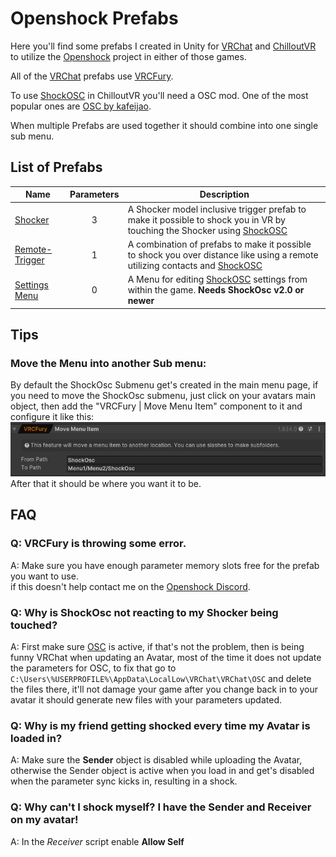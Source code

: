 # Openshock Prefabs
Here you'll find some prefabs I created in Unity for [VRChat](https://store.steampowered.com/app/438100/VRChat/) and [ChilloutVR](https://store.steampowered.com/app/661130/ChilloutVR/) to utilize the [Openshock](https://github.com/OpenShock) project in either of those games.

All of the [VRChat](https://store.steampowered.com/app/438100/VRChat/) prefabs use [VRCFury](https://vrcfury.com/).

To use [ShockOSC](https://github.com/OpenShock/ShockOsc) in ChilloutVR you'll need a OSC mod. One of the most popular ones are [OSC by kafeijao](https://github.com/kafeijao/Kafe_CVR_Mods?tab=readme-ov-file).

When multiple Prefabs are used together it should combine into one single sub menu.
  
  
  
## List of Prefabs
| Name              |Parameters| Description   |
| -------------     | :-------------: |---------------|
| [Shocker](https://github.com/Kyobinoyo/OpenshockPrefabs/releases/tag/Shocker)                         |3| A Shocker model inclusive trigger prefab to make it possible to shock you in VR by touching the Shocker using [ShockOSC](https://github.com/OpenShock/ShockOsc)|
| [Remote-Trigger](https://github.com/Kyobinoyo/OpenshockPrefabs/releases/tag/RemoteTrigger)            |1| A combination of prefabs to make it possible to shock you over distance like using a remote utilizing contacts and [ShockOSC](https://github.com/OpenShock/ShockOsc)|
|[Settings Menu](https://github.com/Kyobinoyo/OpenshockPrefabs/releases/tag/SettingsMenu)               |0 |A Menu for editing [ShockOSC](https://github.com/OpenShock/ShockOsc) settings from within the game. __**Needs ShockOsc v2.0 or newer**__|

## Tips
### Move the Menu into another Sub menu:
By default the ShockOsc Submenu get's created in the main menu page, if you need to move the ShockOsc submenu, just click on your avatars main object, then add the "VRCFury | Move Menu Item" component to it and configure it like this:  
![MoveMenu](Images/MoveMenu.png)  
After that it should be where you want it to be.  

## FAQ
### Q: VRCFury is throwing some error.
A: Make sure you have enough parameter memory slots free for the prefab you want to use.  
if this doesn't help contact me on the [Openshock Discord](https://discord.gg/OpenShock).  

### Q: Why is ShockOsc not reacting to my Shocker being touched?
A: First make sure [OSC](https://docs.vrchat.com/docs/osc-overview#how-do-i-use-it) is active, if that's not the problem, then is being funny VRChat when updating an Avatar, most of the time it does not update the parameters for OSC, to fix that go to ``C:\Users\%USERPROFILE%\AppData\LocalLow\VRChat\VRChat\OSC`` and delete the files there, it'll not damage your game after you change back in to your avatar it should generate new files with your parameters updated.  

### Q: Why is my friend getting shocked every time my Avatar is loaded in?
A: Make sure the **Sender** object is disabled while uploading the Avatar, otherwise the Sender object is active when you load in and get's disabled when the parameter sync kicks in, resulting in a shock.  

### Q: Why can't I shock myself? I have the Sender and Receiver on my avatar!
A: In the *Receiver* script enable **Allow Self**